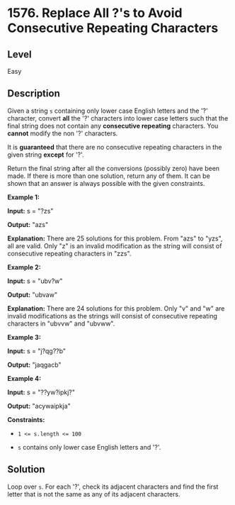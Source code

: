 # 1576. Replace All ?'s to Avoid Consecutive Repeating Characters
## Level
Easy

## Description
Given a string `s` containing only lower case English letters and the '?' character, convert **all** the '?' characters into lower case letters such that the final string does not contain any **consecutive repeating** characters. You **cannot** modify the non '?' characters.

It is **guaranteed** that there are no consecutive repeating characters in the given string **except** for '?'.

Return the final string after all the conversions (possibly zero) have been made. If there is more than one solution, return any of them. It can be shown that an answer is always possible with the given constraints.

**Example 1:**

**Input:** s = "?zs"

**Output:** "azs"

**Explanation:** There are 25 solutions for this problem. From "azs" to "yzs", all are valid. Only "z" is an invalid modification as the string will consist of consecutive repeating characters in "zzs".

**Example 2:**

**Input:** s = "ubv?w"

**Output:** "ubvaw"

**Explanation:** There are 24 solutions for this problem. Only "v" and "w" are invalid modifications as the strings will consist of consecutive repeating characters in "ubvvw" and "ubvww".

**Example 3:**

**Input:** s = "j?qg??b"

**Output:** "jaqgacb"

**Example 4:**

**Input:** s = "??yw?ipkj?"

**Output:** "acywaipkja"

**Constraints:**

* `1 <= s.length <= 100`

* `s` contains only lower case English letters and '?'.

## Solution
Loop over `s`. For each '?', check its adjacent characters and find the first letter that is not the same as any of its adjacent characters.
